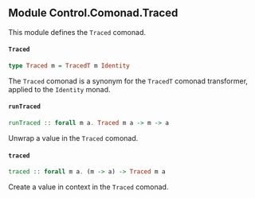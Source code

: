 ## Module Control.Comonad.Traced

This module defines the `Traced` comonad.

#### `Traced`

``` purescript
type Traced m = TracedT m Identity
```

The `Traced` comonad is a synonym for the `TracedT` comonad transformer, applied
to the `Identity` monad.

#### `runTraced`

``` purescript
runTraced :: forall m a. Traced m a -> m -> a
```

Unwrap a value in the `Traced` comonad.

#### `traced`

``` purescript
traced :: forall m a. (m -> a) -> Traced m a
```

Create a value in context in the `Traced` comonad.



